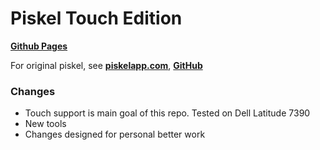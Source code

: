 Piskel Touch Edition
======

**[Github Pages](https://mateusz-nejman.github.io/piskel_touch/)**

For original piskel, see **[piskelapp.com](https://www.piskelapp.com)**, **[GitHub](https://github.com/piskelapp/piskel)**

### Changes

* Touch support is main goal of this repo. Tested on Dell Latitude 7390
* New tools
* Changes designed for personal better work